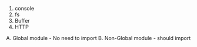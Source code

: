 1. console
2. fs
3. Buffer
4. HTTP

A. Global module - No need to import
B. Non-Global module - should import
